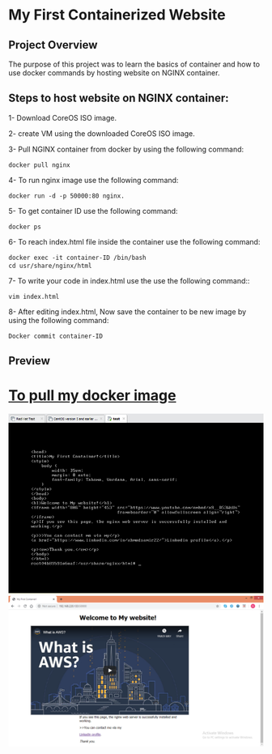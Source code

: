 # My First Containerized Website
 
##  Project Overview

The purpose of this project was to learn the basics of container and how to use docker commands by hosting website on NGINX container.

## Steps to host website on NGINX container:
1- Download CoreOS ISO image.


2- create VM using the downloaded CoreOS ISO image.


3- Pull NGINX container from docker by using the following command:
```
docker pull nginx 
```


4- To run nginx image use the following command:
```
docker run -d -p 50000:80 nginx.
```

5- To get container ID use the following command:
```
docker ps
```
6- To reach index.html file inside the container use the following command:
```
docker exec -it container-ID /bin/bash
cd usr/share/nginx/html
```
7-  To write your code in index.html use the use the following command::
```
vim index.html
```
8- After editing index.html, Now save the container to be new image by using the following command:
```
Docker commit container-ID
```
##  Preview
# [To pull my docker image](https://hub.docker.com/repository/registry-1.docker.io/samir2296/containerization/tags?page=1)
![](htmlcode.PNG)
![](my-website.PNG)
